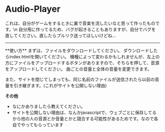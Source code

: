 # Audio-Player
これは、自分がゲームをするときに裏で音楽を流したいなと思って作ったものです。\n
自分用に作ってるため、バグが起きることもありますが、自分でバグを直してください。直したらプルリク送ってほしいけどね...

<hr>
**使い方**
まずは、ファイルをダウンロードしてください。
ダウンロードしたらindex.htmlを開いてください。
機種によって変わるかもしれませんが、左上の方にファイルをアップロードするボタンがありますので、そちらを押して、音源をアップロードしてください。
曲ごとの音量と全体の音量を変更できます。

また、サイトを閉じてしまっても、同じ名前のファイルが送信されたら以前の音量を引き継ぎます。(これがサイトを公開しない理由)

**その他**
- なにかありましたら教えてください。
- サイトを公開しない理由は、なんかjavascriptで、ウェブごとに保存してるから他の人の音源とか音量とかと競合する可能性があるためです。なので各自でやってもらっています
